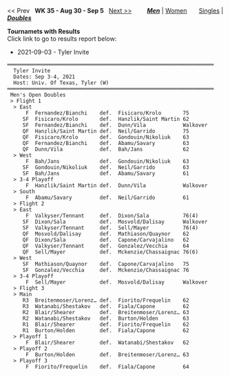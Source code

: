 << Prev &nbsp; **WK 35 - Aug 30 - Sep 5** &nbsp; [Next >>](men_doubles_2136.md) &nbsp;&nbsp;&nbsp;&nbsp;&nbsp;&nbsp;&nbsp; [***Men***](./men_doubles_2135.md) &#124; [Women](./women_doubles_2135.md) &nbsp;&nbsp;&nbsp;&nbsp;&nbsp; [Singles](./men_singles_2135.md) &#124; [***Doubles***](./men_doubles_2135.md)

**Tournamets with Results**  
Click link to go to results report below:  
- 2021-09-03 - Tyler Invite  

<a name="21-00238"></a>
~~~
═══════════════════════════════════════════════════════════════════
  Tyler Invite
  Dates: Sep 3-4, 2021
  Host: Univ. Of Texas, Tyler (W)
═══════════════════════════════════════════════════════════════════
 Men's Open Doubles
 > Flight 1
  > East
      F  Fernandez/Bianchi    def.  Fisicaro/Krolo       75
     SF  Fisicaro/Krolo       def.  Hanzlik/Saint Martin 62
     SF  Fernandez/Bianchi    def.  Dunn/Vila            Walkover
     QF  Hanzlik/Saint Martin def.  Neil/Garrido         75
     QF  Fisicaro/Krolo       def.  Gondouin/Nikoliuk    63
     QF  Fernandez/Bianchi    def.  Abamu/Savary         63
     QF  Dunn/Vila            def.  Bah/Jans             62
  > West
      F  Bah/Jans             def.  Gondouin/Nikoliuk    63
     SF  Gondouin/Nikoliuk    def.  Neil/Garrido         63
     SF  Bah/Jans             def.  Abamu/Savary         61
  > 3-4 Playoff
      F  Hanzlik/Saint Martin def.  Dunn/Vila            Walkover
  > South
      F  Abamu/Savary         def.  Neil/Garrido         61
  > Flight 2
  > East
      F  Valkyser/Tennant     def.  Dixon/Sala           76(4)
     SF  Dixon/Sala           def.  Mosvold/Dalisay      Walkover
     SF  Valkyser/Tennant     def.  Sell/Mayer           76(4)
     QF  Mosvold/Dalisay      def.  Mathiason/Quaynor    62
     QF  Dixon/Sala           def.  Capone/Carvajalino   62
     QF  Valkyser/Tennant     def.  Gonzalez/Vecchia     64
     QF  Sell/Mayer           def.  Mckenzie/Chassaignac 76(6)
  > West
     SF  Mathiason/Quaynor    def.  Capone/Carvajalino   75
     SF  Gonzalez/Vecchia     def.  Mckenzie/Chassaignac 76
  > 3-4 Playoff
      F  Sell/Mayer           def.  Mosvold/Dalisay      Walkover
  > Flight 3
  > Main
     R3  Breitenmoser/Lorenz… def.  Fiorito/Frequelin    62
     R3  Watanabi/Shestakov   def.  Fiala/Capone         62
     R2  Blair/Shearer        def.  Breitenmoser/Lorenz… 63
     R2  Watanabi/Shestakov   def.  Burton/Holden        63
     R1  Blair/Shearer        def.  Fiorito/Frequelin    62
     R1  Burton/Holden        def.  Fiala/Capone         62
  > Playoff 1
      F  Blair/Shearer        def.  Watanabi/Shestakov   62
  > Playoff 2
      F  Burton/Holden        def.  Breitenmoser/Lorenz… 63
  > Playoff 3
      F  Fiorito/Frequelin    def.  Fiala/Capone         64
~~~